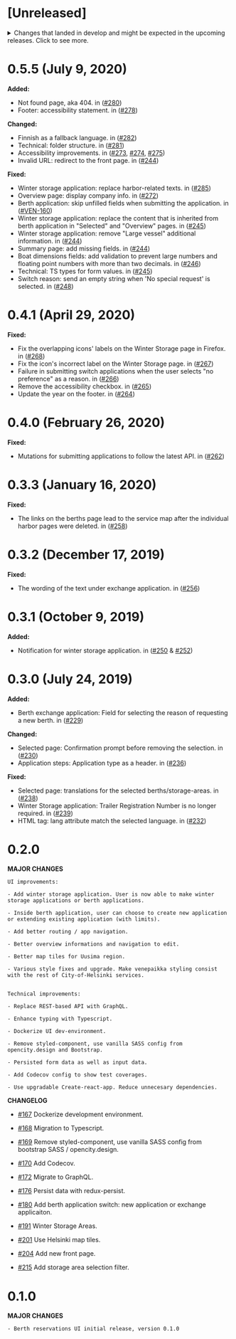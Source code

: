 # [Unreleased]

<details>
  <summary>
    Changes that landed in develop and might be expected in the upcoming releases.
    Click to see more.
  </summary>
...
</details>

# 0.5.5 (July 9, 2020)

**Added:**

- Not found page, aka 404. in ([#280](https://github.com/City-of-Helsinki/berth-reservations-ui/pull/280))
- Footer: accessibility statement. in ([#278](https://github.com/City-of-Helsinki/berth-reservations-ui/pull/278))

**Changed:**

- Finnish as a fallback language. in ([#282](https://github.com/City-of-Helsinki/berth-reservations-ui/pull/282))
- Technical: folder structure. in ([#281](https://github.com/City-of-Helsinki/berth-reservations-ui/pull/281))
- Accessibility improvements. in ([#273](https://github.com/City-of-Helsinki/berth-reservations-ui/pull/273), [#274](https://github.com/City-of-Helsinki/berth-reservations-ui/pull/274), [#275](https://github.com/City-of-Helsinki/berth-reservations-ui/pull/275))
- Invalid URL: redirect to the front page. in ([#244](https://github.com/City-of-Helsinki/berth-reservations-ui/pull/244))

**Fixed:**

- Winter storage application: replace harbor-related texts. in ([#285](https://github.com/City-of-Helsinki/berth-reservations-ui/pull/285))
- Overview page: display company info. in ([#272](https://github.com/City-of-Helsinki/berth-reservations-ui/pull/272))
- Berth application: skip unfilled fields when submitting the application. in ([#VEN-160](https://github.com/City-of-Helsinki/berth-reservations-ui/pull/271))
- Winter storage application: replace the content that is inherited from berth application in "Selected" and "Overview" pages. in ([#245](https://github.com/City-of-Helsinki/berth-reservations-ui/pull/245))
- Winter storage application: remove "Large vessel" additional information. in ([#244](https://github.com/City-of-Helsinki/berth-reservations-ui/pull/244))
- Summary page: add missing fields. in ([#244](https://github.com/City-of-Helsinki/berth-reservations-ui/pull/244))
- Boat dimensions fields: add validation to prevent large numbers and floating point numbers with more than two decimals. in ([#246](https://github.com/City-of-Helsinki/berth-reservations-ui/pull/246))
- Technical: TS types for form values. in ([#245](https://github.com/City-of-Helsinki/berth-reservations-ui/pull/245))
- Switch reason: send an empty string when 'No special request' is selected. in ([#248](https://github.com/City-of-Helsinki/berth-reservations-ui/pull/248))

# 0.4.1 (April 29, 2020)

**Fixed:**

- Fix the overlapping icons' labels on the Winter Storage page in Firefox. in ([#268](https://github.com/City-of-Helsinki/berth-reservations-ui/pull/268))
- Fix the icon's incorrect label on the Winter Storage page. in ([#267](https://github.com/City-of-Helsinki/berth-reservations-ui/pull/267))
- Failure in submitting switch applications when the user selects "no preference" as a reason. in ([#266](https://github.com/City-of-Helsinki/berth-reservations-ui/pull/266))
- Remove the accessibility checkbox. in ([#265](https://github.com/City-of-Helsinki/berth-reservations-ui/pull/265))
- Update the year on the footer. in ([#264](https://github.com/City-of-Helsinki/berth-reservations-ui/pull/264))

# 0.4.0 (February 26, 2020)

**Fixed:**

- Mutations for submitting applications to follow the latest API. in ([#262](https://github.com/City-of-Helsinki/berth-reservations-ui/pull/262))

# 0.3.3 (January 16, 2020)

**Fixed:**

- The links on the berths page lead to the service map after the individual harbor pages were deleted. in ([#258](https://github.com/City-of-Helsinki/berth-reservations-ui/pull/258))

# 0.3.2 (December 17, 2019)

**Fixed:**

- The wording of the text under exchange application. in ([#256](https://github.com/City-of-Helsinki/berth-reservations-ui/pull/256))

# 0.3.1 (October 9, 2019)

**Added:**

- Notification for winter storage application. in ([#250](https://github.com/City-of-Helsinki/berth-reservations-ui/pull/250) & [#252](https://github.com/City-of-Helsinki/berth-reservations-ui/pull/252))

# 0.3.0 (July 24, 2019)

**Added:**

- Berth exchange application: Field for selecting the reason of requesting a new berth. in ([#229](https://github.com/City-of-Helsinki/berth-reservations-ui/pull/229))

**Changed:**

- Selected page: Confirmation prompt before removing the selection. in ([#230](https://github.com/City-of-Helsinki/berth-reservations-ui/pull/230))
- Application steps: Application type as a header. in ([#236](https://github.com/City-of-Helsinki/berth-reservations-ui/pull/236))

**Fixed:**

- Selected page: translations for the selected berths/storage-areas. in ([#238](https://github.com/City-of-Helsinki/berth-reservations-ui/pull/238))
- Winter Storage application: Trailer Registration Number is no longer required. in ([#239](https://github.com/City-of-Helsinki/berth-reservations-ui/pull/239))
- HTML tag: lang attribute match the selected language. in ([#232](https://github.com/City-of-Helsinki/berth-reservations-ui/pull/232))

# 0.2.0

**MAJOR CHANGES**

```
UI improvements:

- Add winter storage application. User is now able to make winter storage applications or berth applications.

- Inside berth application, user can choose to create new application or extending existing application (with limits).

- Add better routing / app navigation.

- Better overview informations and navigation to edit.

- Better map tiles for Uusima region.

- Various style fixes and upgrade. Make venepaikka styling consist with the rest of City-of-Helsinki services.


Technical improvements:

- Replace REST-based API with GraphQL.

- Enhance typing with Typescript.

- Dockerize UI dev-environment.

- Remove styled-component, use vanilla SASS config from opencity.design and Bootstrap.

- Persisted form data as well as input data.

- Add Codecov config to show test coverages.

- Use upgradable Create-react-app. Reduce unnecesary dependencies.

```

**CHANGELOG**

- [#167](https://github.com/City-of-Helsinki/berth-reservations-ui/pull/167) Dockerize development environment.

- [#168](https://github.com/City-of-Helsinki/berth-reservations-ui/pull/168) Migration to Typescript.

- [#169](https://github.com/City-of-Helsinki/berth-reservations-ui/pull/169) Remove styled-component, use vanilla SASS config from bootstrap SASS / opencity.design.

- [#170](https://github.com/City-of-Helsinki/berth-reservations-ui/pull/170) Add Codecov.

- [#172](https://github.com/City-of-Helsinki/berth-reservations-ui/pull/172) Migrate to GraphQL.

- [#176](https://github.com/City-of-Helsinki/berth-reservations-ui/pull/176) Persist data with redux-persist.

- [#180](https://github.com/City-of-Helsinki/berth-reservations-ui/pull/180) Add berth application switch: new application or exchange applicaiton.

- [#191](https://github.com/City-of-Helsinki/berth-reservations-ui/pull/191) Winter Storage Areas.

- [#201](https://github.com/City-of-Helsinki/berth-reservations-ui/pull/201) Use Helsinki map tiles.

* [#204](https://github.com/City-of-Helsinki/berth-reservations-ui/pull/204) Add new front page.

* [#215](https://github.com/City-of-Helsinki/berth-reservations-ui/pull/215) Add storage area selection filter.

# 0.1.0

**MAJOR CHANGES**

```
- Berth reservations UI initial release, version 0.1.0
```

